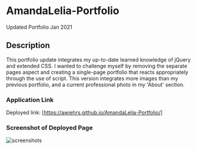 # AmandaLelia-Portfolio
Updated Portfolio Jan 2021

## Description

This portfolio update integrates my up-to-date learned knowledge of jQuery and extended CSS. I wanted to challenge myself by removing the separate pages aspect and creating a single-page portfolio that reacts appropriately through the use of script.
This version integrates more images than my previous portfolio, and a current professional photo in my 'About' section.

### Application Link

Deployed link: [https://awiehrs.github.io/AmandaLelia-Portfolio/]

### Screenshot of Deployed Page

![screenshots](assets/screenshots/AmandaLelia-Portfolio.gif  "Application Gif")

